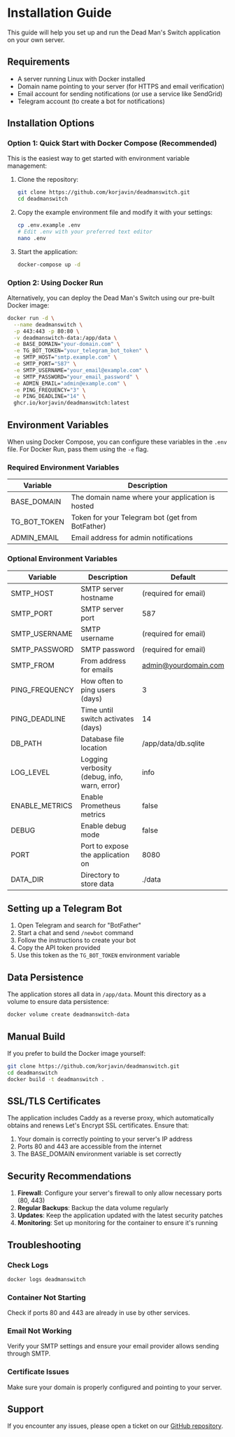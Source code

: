 # Installation Guide

This guide will help you set up and run the Dead Man's Switch application on your own server.

## Requirements

- A server running Linux with Docker installed
- Domain name pointing to your server (for HTTPS and email verification)
- Email account for sending notifications (or use a service like SendGrid)
- Telegram account (to create a bot for notifications)

## Installation Options

### Option 1: Quick Start with Docker Compose (Recommended)

This is the easiest way to get started with environment variable management:

1. Clone the repository:
   ```bash
   git clone https://github.com/korjavin/deadmanswitch.git
   cd deadmanswitch
   ```

2. Copy the example environment file and modify it with your settings:
   ```bash
   cp .env.example .env
   # Edit .env with your preferred text editor
   nano .env
   ```

3. Start the application:
   ```bash
   docker-compose up -d
   ```

### Option 2: Using Docker Run

Alternatively, you can deploy the Dead Man's Switch using our pre-built Docker image:

```bash
docker run -d \
  --name deadmanswitch \
  -p 443:443 -p 80:80 \
  -v deadmanswitch-data:/app/data \
  -e BASE_DOMAIN="your-domain.com" \
  -e TG_BOT_TOKEN="your_telegram_bot_token" \
  -e SMTP_HOST="smtp.example.com" \
  -e SMTP_PORT="587" \
  -e SMTP_USERNAME="your_email@example.com" \
  -e SMTP_PASSWORD="your_email_password" \
  -e ADMIN_EMAIL="admin@example.com" \
  -e PING_FREQUENCY="3" \
  -e PING_DEADLINE="14" \
  ghcr.io/korjavin/deadmanswitch:latest
```

## Environment Variables

When using Docker Compose, you can configure these variables in the `.env` file. For Docker Run, pass them using the `-e` flag.

### Required Environment Variables

| Variable | Description |
|----------|-------------|
| BASE_DOMAIN | The domain name where your application is hosted |
| TG_BOT_TOKEN | Token for your Telegram bot (get from BotFather) |
| ADMIN_EMAIL | Email address for admin notifications |

### Optional Environment Variables

| Variable | Description | Default |
|----------|-------------|---------|
| SMTP_HOST | SMTP server hostname | (required for email) |
| SMTP_PORT | SMTP server port | 587 |
| SMTP_USERNAME | SMTP username | (required for email) |
| SMTP_PASSWORD | SMTP password | (required for email) |
| SMTP_FROM | From address for emails | admin@yourdomain.com |
| PING_FREQUENCY | How often to ping users (days) | 3 |
| PING_DEADLINE | Time until switch activates (days) | 14 |
| DB_PATH | Database file location | /app/data/db.sqlite |
| LOG_LEVEL | Logging verbosity (debug, info, warn, error) | info |
| ENABLE_METRICS | Enable Prometheus metrics | false |
| DEBUG | Enable debug mode | false |
| PORT | Port to expose the application on | 8080 |
| DATA_DIR | Directory to store data | ./data |

## Setting up a Telegram Bot

1. Open Telegram and search for "BotFather"
2. Start a chat and send `/newbot` command
3. Follow the instructions to create your bot
4. Copy the API token provided
5. Use this token as the `TG_BOT_TOKEN` environment variable

## Data Persistence

The application stores all data in `/app/data`. Mount this directory as a volume to ensure data persistence:

```bash
docker volume create deadmanswitch-data
```

## Manual Build

If you prefer to build the Docker image yourself:

```bash
git clone https://github.com/korjavin/deadmanswitch.git
cd deadmanswitch
docker build -t deadmanswitch .
```

## SSL/TLS Certificates

The application includes Caddy as a reverse proxy, which automatically obtains and renews Let's Encrypt SSL certificates. Ensure that:

1. Your domain is correctly pointing to your server's IP address
2. Ports 80 and 443 are accessible from the internet
3. The BASE_DOMAIN environment variable is set correctly

## Security Recommendations

1. **Firewall**: Configure your server's firewall to only allow necessary ports (80, 443)
2. **Regular Backups**: Backup the data volume regularly
3. **Updates**: Keep the application updated with the latest security patches
4. **Monitoring**: Set up monitoring for the container to ensure it's running

## Troubleshooting

### Check Logs

```bash
docker logs deadmanswitch
```

### Container Not Starting

Check if ports 80 and 443 are already in use by other services.

### Email Not Working

Verify your SMTP settings and ensure your email provider allows sending through SMTP.

### Certificate Issues

Make sure your domain is properly configured and pointing to your server.

## Support

If you encounter any issues, please open a ticket on our [GitHub repository](https://github.com/korjavin/deadmanswitch/issues).